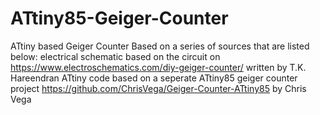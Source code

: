 # ATtiny85-Geiger-Counter
ATtiny based Geiger Counter
Based on a series of sources that are listed below:
electrical schematic based on the circuit on https://www.electroschematics.com/diy-geiger-counter/ written by T.K. Hareendran
ATtiny code based on a seperate ATtiny85 geiger counter project https://github.com/ChrisVega/Geiger-Counter-ATtiny85 by Chris Vega
